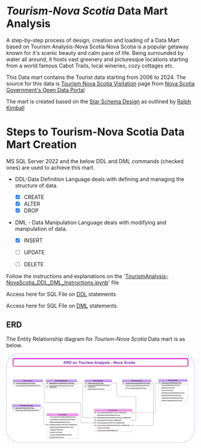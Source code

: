 #  *Tourism-Nova Scotia* Data Mart Analysis
A step-by-step process of design, creation and loading of a Data Mart based on Tourism Analysis-Nova Scotia
Nova Scotia is a popular getaway known for it's scenic beauty and calm pace of life. Being surrounded by water all around, it hosts vast greenery and picturesque locations starting from a world famous Cabot Trails, local wineries, cozy cottages etc.


This Data mart contains the Tourist data starting from 2006 to 2024. The source for this data is [Tourism Nova Scotia Visitation](https://data.novascotia.ca/Business-and-Industry/Tourism-Nova-Scotia-Visitation/n783-4gmh/data_preview) page from [Nova Scotia Government's Open Data Portal](https://data.novascotia.ca/)


The mart is created based on the [Star Schema Design](https://www.kimballgroup.com/data-warehouse-business-intelligence-resources/kimball-techniques/dimensional-modeling-techniques/star-schema-olap-cube/) as outlined by [Ralph Kimball](https://www.kimballgroup.com/data-warehouse-business-intelligence-resources/kimball-techniques/dimensional-modeling-techniques/)


# **Steps to Tourism-Nova Scotia Data Mart Creation**
MS SQL Server 2022 and the below DDL and DML commands (checked ones) are used to achieve this mart.
- DDL-Data Definition Language deals with defining and managing the structure of data.

    - [x] CREATE
    - [x] ALTER
    - [x] DROP

- DML - Data Manipulation Language deals with modifying and manipulation of data.

    - [x] INSERT
    - [ ] UPDATE
    - [ ] DELETE


Follow the instructions and explanations on the '[TourismAnalysis-NovaScotia_DDL_DML_Instructions.ipynb](./DataFolder/TourismAnalysis-NovaScotia_DDL_DML_Instructions.ipynb)' file


Access here for SQL File on [DDL](./DataFolder/Final_DDL_TourismNS.sql) statements


Access here for SQL File on [DML](./DataFolder/Final_DML_TourismNS.sql) statements


## ERD
The Entity Relationship diagram for *Tourism-Nova Scotia* Data mart is as below.

![ERD](./DataFolder/Tourism_NovaScotia.png)


